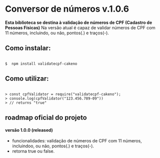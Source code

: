 # Conversor de números v.1.0.6

**Esta biblioteca se destina à validação de números de CPF (Cadastro de Pessoas Físicas)**
Na versão atual é capaz de validar números de CPF com 11 números, incluindo, ou não, pontos(.) e traços(-).

## Como instalar:

```shell

$  npm install validatecpf-cakeno

```

## Como utilizar:

```node

> const cpfValidator = require("validatecpf-cakeno");
> console.log(cpfValidator("123.456.789-09"))
> // returns "true"

```

## roadmap oficial do projeto

#### versão 1.0.0 (released)
- funcionalidades: validação de números de CPF com 11 números, incluindoo, ou não, pontos(.) e traços(-).
- retorna true ou false.
